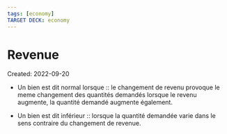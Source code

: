 ```yaml
---
tags: [economy] 
TARGET DECK: economy
---
```

# Revenue
Created: 2022-09-20

- Un bien est dit normal lorsque :: le changement de revenu provoque le meme changement des quantités demandés lorsque le revenu augmente, la quantité demandé augmente également.
<!--SR:!2023-05-14,144,250-->
- Un bien est dit inférieur :: lorsque la quantité demandée varie dans le sens contraire du changement de revenue.
<!--SR:!2023-04-29,151,290-->
